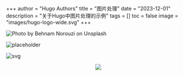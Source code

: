 +++
author = "Hugo Authors"
title = "图片处理"
date = "2023-12-01"
description = "关于Hugo中图片处理的示例"
tags = []
toc = false
image = "images/hugo-logo-wide.svg"
+++

![Photo by Behnam Norouzi on Unsplash](./images/behnam-norouzi-_1ok63FFlM4-unsplash.jpg "Photo by Behnam Norouzi on Unsplash")

![placeholder](https://placeholder.co/1024x768/png "Test for external image")

![svg](./images/hugo-logo-wide.svg "Test for svg")

<p align="center" width="100%">
    <img src="./images/logo.png">
</p>
